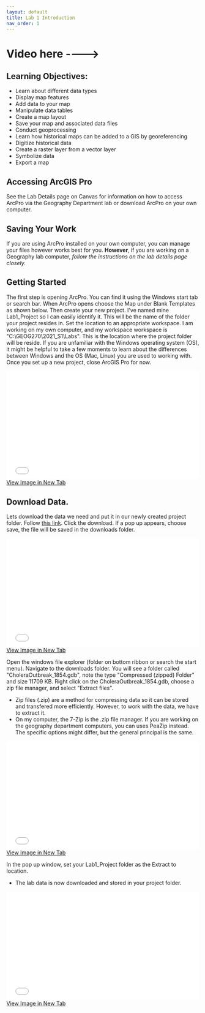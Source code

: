 ```yaml
---
layout: default
title: Lab 1 Introduction
nav_order: 1
---
```


# Video here ---->

## Learning Objectives:

* Learn about different data types 
* Display map features 
* Add data to your map 
* Manipulate data tables 
* Create a map layout 
* Save your map and associated data files 
* Conduct geoprocessing
* Learn how historical maps can be added to a GIS by georeferencing
* Digitize historical data
* Create a raster layer from a vector layer
* Symbolize data
* Export a map


## Accessing ArcGIS Pro

See the Lab Details page on Canvas for information on how to access ArcPro via the Geography Department lab or download ArcPro on your own computer.

## Saving Your Work
If you are using ArcPro installed on your own computer, you can manage your files however works best for you.  **However**, if you are working on a Geography lab computer, *follow the instructions on the lab details page closely.*

## Getting Started
The first step is opening ArcPro.  You can find it using the Windows start tab or search bar.  When ArcPro opens choose the Map under Blank Templates as shown below.  Then create your new project.  I've named mine Lab1_Project so I can easily identify it.  This will be the name of the folder your project resides in.  Set the location to an appropriate workspace.  I am working on my own computer, and my workspace workspace is "C:\GEOG270\2021_S1\Labs".  This is the location where the project folder will be reside.  If you are unfamiliar with the Windows operating system (OS), it might be helpful to take a few moments to learn about the differences between Windows and the OS (Mac, Linux) you are used to working with.  Once you set up a new project, close ArcGIS Pro for now.  

<div style="overflow: hidden;
  padding-top: 56.25%;
  position: relative">
  <iframe src="New_Project.png" title="Processes" scrolling="no" frameborder="0"
    style="border: 0;
   height: 100%;
   left: 0;
   position: absolute;
   top: 0;
   width: 100%;">
   <p>Your browser does not support iframes.</p>
 </iframe>
</div>
<a href="New_Project.png" target="_blank">View Image in New Tab</a>


## Download Data.
Lets download the data we need and put it in our newly created project folder.  Follow [this link](https://github.com/June-Skeeter/GEOB270_Lab1_2021S1/blob/master/lab1_data/CholeraOutbreak_1854.gdb.zip).  Click the download.  If a pop up appears, choose save, the file will be saved in the downloads folder.

<div style="overflow: hidden;
  padding-top: 56.25%;
  position: relative">
  <iframe src="Download.png" title="Processes" scrolling="no" frameborder="0"
    style="border: 0;
   height: 100%;
   left: 0;
   position: absolute;
   top: 0;
   width: 100%;">
   <p>Your browser does not support iframes.</p>
 </iframe>
</div>
<a href="Download.png" target="_blank">View Image in New Tab</a>

Open the windows file explorer (folder on bottom ribbon or search the start menu).  Navigate to the downloads folder.  You will see a folder called "CholeraOutbreak_1854.gdb", note the type "Compressed (zipped) Folder" and size 11709 KB.  Right click on the CholeraOutbreak_1854.gdb, choose a zip file manager, and select "Extract files".
* Zip files (.zip) are a method for compressing data so it can be stored and transfered more efficiently.  However, to work with the data, we have to extract it.
* On my computer, the 7-Zip is the .zip file manager.  If you are working on the geography department computers, you can uses PeaZip instead.  The specific options might differ, but the general principal is the same.

<div style="overflow: hidden;
  padding-top: 56.25%;
  position: relative">
  <iframe src="Extract.png" title="Processes" scrolling="no" frameborder="0"
    style="border: 0;
   height: 100%;
   left: 0;
   position: absolute;
   top: 0;
   width: 100%;">
   <p>Your browser does not support iframes.</p>
 </iframe>
</div>
<a href="Extract.png" target="_blank">View Image in New Tab</a>

In the pop up window, set your Lab1_Project folder as the Extract to location.
* The lab data is now downloaded and stored in your project folder.

<div style="overflow: hidden;
  padding-top: 56.25%;
  position: relative">
  <iframe src="Unzip.png" title="Processes" scrolling="no" frameborder="0"
    style="border: 0;
   height: 100%;
   left: 0;
   position: absolute;
   top: 0;
   width: 100%;">
   <p>Your browser does not support iframes.</p>
 </iframe>
</div>
<a href="Unzip.png" target="_blank">View Image in New Tab</a>

